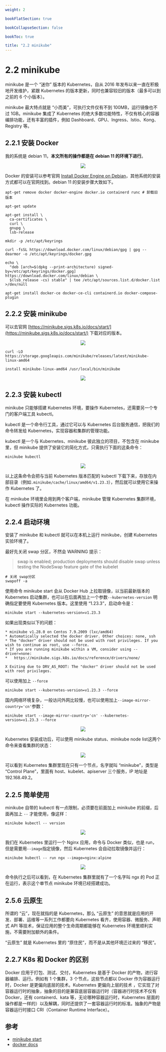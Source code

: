 ```yaml
---
weight: 2

bookFlatSection: true

bookCollapseSection: false

bookToc: true

title: "2.2 minikube"
---
```


# 2.2 minikube

minikube 是一个 “迷你” 版本的 Kubernetes，自从 2016 年发布以来一直在积极地开发维护，紧跟 Kubernetes 的版本更新，同时也兼容较旧的版本（最多可以到之前的 6 个小版本）。

minikube 最大特点就是 “小而美”，可执行文件仅有不到 100MB，运行镜像也不过 1GB。minikube 集成了 Kubernetes 的绝大多数功能特性，不仅有核心的容器编排功能，还有丰富的插件，例如 Dashboard、GPU、Ingress、Istio、Kong、Registry 等。

## 2.2.1 安装 Docker

我的系统是 debian 11，**本文所有的操作都是在 debian 11 的环境下进行**。

<div align="center"><img src="https://cdn.xiaobinqt.cn/xiaobinqt.io/20230117/1ce3091edf2d4b63933d4d5d7938fd5c.png?imageView2/0/q/75|watermark/2/text/eGlhb2JpbnF0/font/dmlqYXlh/fontsize/1000/fill/IzVDNUI1Qg==/dissolve/52/gravity/SouthEast/dx/15/dy/15" width=  /></div>

Docker 的安装可以参考官网 [Install Docker Engine on Debian](https://docs.docker.com/engine/install/debian/)，其他系统的安装方式都可以在官网找到。debian 11 的安装步骤大致如下。

```shell
apt-get remove docker docker-engine docker.io containerd runc # 卸载旧版本

apt-get update

apt-get install \
  ca-certificates \
  curl \
  gnupg \
  lsb-release

mkdir -p /etc/apt/keyrings

curl -fsSL https://download.docker.com/linux/debian/gpg | gpg --dearmor -o /etc/apt/keyrings/docker.gpg

echo \
  "deb [arch=$(dpkg --print-architecture) signed-by=/etc/apt/keyrings/docker.gpg] https://download.docker.com/linux/debian \
  $(lsb_release -cs) stable" | tee /etc/apt/sources.list.d/docker.list >/dev/null

apt-get install docker-ce docker-ce-cli containerd.io docker-compose-plugin

```

## 2.2.2 安装 minikube

可以去官网 [https://minikube.sigs.k8s.io/docs/start/](https://minikube.sigs.k8s.io/docs/start/) 下载对应的版本。

<div align="center"><img src="https://cdn.xiaobinqt.cn/xiaobinqt.io/20230117/a7572d5e517e45758a4822e28602502b.png?imageView2/0/q/75|watermark/2/text/eGlhb2JpbnF0/font/dmlqYXlh/fontsize/1000/fill/IzVDNUI1Qg==/dissolve/52/gravity/SouthEast/dx/15/dy/15" width=  /></div>

```shell
curl -LO https://storage.googleapis.com/minikube/releases/latest/minikube-linux-amd64

install minikube-linux-amd64 /usr/local/bin/minikube
```

<div align="center"><img src="https://cdn.xiaobinqt.cn/xiaobinqt.io/20230117/e285a6927b944c0296c175a192f143d7.png?imageView2/0/q/75|watermark/2/text/eGlhb2JpbnF0/font/dmlqYXlh/fontsize/1000/fill/IzVDNUI1Qg==/dissolve/52/gravity/SouthEast/dx/15/dy/15" width=  /></div>

## 2.2.3 安装 kubectl

minikube 只能够搭建 Kubernetes 环境，要操作 Kubernetes，还需要另一个专门的客户端工具 kubectl。

kubectl 是一个命令行工具，通过它可以与 Kubernetes 后台服务通信，把我们的命令转发给 Kubernetes，实现容器和集群的管理功能。

kubectl 是一个与 Kubernetes、minikube 彼此独立的项目，不包含在 minikube 里，但 minikube 提供了安装它的简化方式，只需执行下面的这条命令：

```shell
minikube kubectl
```

<div align="center"><img src="https://cdn.xiaobinqt.cn/xiaobinqt.io/20230117/ae06b019feba415092522d5887a34c0b.png?imageView2/0/q/75|watermark/2/text/eGlhb2JpbnF0/font/dmlqYXlh/fontsize/1000/fill/IzVDNUI1Qg==/dissolve/52/gravity/SouthEast/dx/15/dy/15" width=  /></div>

以上这条命令会把与当前 Kubernetes 版本匹配的 kubectl 下载下来，存放在内部目录（例如`.minikube/cache/linux/amd64/v1.23.3`），然后就可以使用它来操作 Kubernetes 了。

在 minikube 环境里会用到两个客户端，minikube 管理 Kubernetes 集群环境，kubectl 操作实际的 Kubernetes 功能。

## 2.2.4 启动环境

安装了 minikube 和 kubectl 就可以在本机上运行 minikube，创建 Kubernetes 实验环境了。

最好先关闭 swap 分区，不然会 WARNING 提示：

> swap is enabled; production deployments should disable swap unless testing the NodeSwap feature gate of the kubelet

```shell
# 关闭 swap分区
swapoff -a
```

使用命令 minikube start 会从 Docker Hub 上拉取镜像，以当前最新版本的 Kubernetes 启动集群，也可以在后面再加上一个参数`--kubernetes-version` 明确指定要使用 Kubernetes 版本。这里使用 “1.23.3”，启动命令是：

```shell
minikube start --kubernetes-version=v1.23.3

```

如果出现类似以下的问题：

```shell
* minikube v1.28.0 on Centos 7.9.2009 (lxc/amd64)
* Automatically selected the docker driver. Other choices: none, ssh
* The "docker" driver should not be used with root privileges. If you wish to continue as root, use --force.
* If you are running minikube within a VM, consider using --driver=none:
*   https://minikube.sigs.k8s.io/docs/reference/drivers/none/

X Exiting due to DRV_AS_ROOT: The "docker" driver should not be used with root privileges.
```

可以使用加上 `--force`

```shell
minikube start --kubernetes-version=v1.23.3 --force
```

国内网络环境复杂，一般访问外网比较慢，也可以使用加上`--image-mirror-country='cn'`参数：

```shell
minikube start --image-mirror-country='cn' --kubernetes-version=v1.23.3 --force

```

<div align="center"><img src="https://cdn.xiaobinqt.cn/xiaobinqt.io/20230117/756c1c2c48154d44aedd334ad6d5fe41.png?imageView2/0/q/75|watermark/2/text/eGlhb2JpbnF0/font/dmlqYXlh/fontsize/1000/fill/IzVDNUI1Qg==/dissolve/52/gravity/SouthEast/dx/15/dy/15" width=  /></div>


Kubernetes 安装成功后，可以使用 minikube status、minikube node list这两个命令来查看集群的状态：

<div align="center"><img src="https://cdn.xiaobinqt.cn/xiaobinqt.io/20230511/944bb41bc54141ffb874e7e74c73615f.png?imageView2/0/q/75|watermark/2/text/eGlhb2JpbnF0/font/dmlqYXlh/fontsize/1000/fill/IzVDNUI1Qg==/dissolve/52/gravity/SouthEast/dx/15/dy/15" width=  /></div>

可以看到 Kubernetes 集群里现在只有一个节点，名字就叫 “minikube”，类型是 “Control Plane”，里面有 host、kubelet、apiserver 三个服务，IP 地址是 192.168.49.2。

## 2.2.5 简单使用

minikube 自带的 kubectl 有一点限制，必须要在前面加上 minikube 的前缀，后面再加上 `--` 才能使用，像这样：

```shell
minikube kubectl -- version
```

<div align="center"><img src="https://cdn.xiaobinqt.cn/xiaobinqt.io/20230117/6d9652c6330c4cd888416362c9087f12.png?imageView2/0/q/75|watermark/2/text/eGlhb2JpbnF0/font/dmlqYXlh/fontsize/1000/fill/IzVDNUI1Qg==/dissolve/52/gravity/SouthEast/dx/15/dy/15" width=  /></div>

我们在 Kubernetes 里运行一个 Nginx 应用，命令与 Docker 类似，也是 run，但是需要用`--image`指定镜像，然后 Kubernetes 会自动拉取镜像并运行：

```shell
minikube kubectl -- run ngx --image=nginx:alpine
```

<div align="center"><img src="https://cdn.xiaobinqt.cn/xiaobinqt.io/20230117/caec80f930f94095832101c5bd351122.png?imageView2/0/q/75|watermark/2/text/eGlhb2JpbnF0/font/dmlqYXlh/fontsize/1000/fill/IzVDNUI1Qg==/dissolve/52/gravity/SouthEast/dx/15/dy/15" width=  /></div>

命令执行之后可以看到，在 Kubernetes 集群里就有了一个名字叫 ngx 的 Pod 正在运行，表示这个单节点 minikube 环境已经搭建成功。

## 2.5.6 云原生

所谓的 “云”，现在就指的是 Kubernetes，那么 “云原生” 的意思就是应用的开发、部署、运维等一系列工作都要向 Kubernetes 看齐，使用容器、微服务、声明式 API 等技术，保证应用的整个生命周期都能够在 Kubernetes 环境里顺利实施，不需要附加额外的条件。

“云原生” 就是 Kubernetes 里的 “原住民”，而不是从其他环境迁过来的 “移民”。

## 2.2.7 K8s 和 Docker 的区别

Docker 应用于打包、测试、交付，Kubernetes 是基于 Docker 的产物，进行容器编排、运行。例如有 1 个集群，3 个节点，这些节点都以 Docker 作为容器运行时，Docker 是更偏向底层的技术。Kubernetes 更偏向上层的技术 ，它实现了对容器运行时的抽象，抽象的目的是兼容底层容器运行时（容器进行时技术不仅有 Docker，还有 containerd、kata 等，无论哪种容器运行时，Kubernetes 层面的操作都是一样的）以及解耦，同时还提供了一套容器运行时的标准。抽象的产物是容器运行时接口 CRI（Container Runtime Interface）。

## 参考

+ [minikube start](https://minikube.sigs.k8s.io/docs/start/)
+ [docker docs](https://docs.docker.com/engine/install/debian/)







